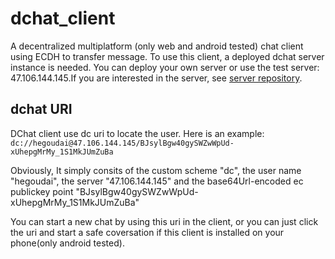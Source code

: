 # dchat_client
A decentralized multiplatform (only web and android tested) chat client using ECDH to transfer message. To use this client, a deployed dchat server instance is needed. You can deploy your own server or use the test server: 47.106.144.145.If you are interested in the server, see [server repository](https://github.com/hegoudai/dchat_server).


## dchat URI
DChat client use dc uri to locate the user.
Here is an example:
`dc://hegoudai@47.106.144.145/BJsylBgw40gySWZwWpUd-xUhepgMrMy_1S1MkJUmZuBa`

Obviously, It simply consits of the custom scheme "dc", the user name "hegoudai", the server "47.106.144.145" and the base64Url-encoded ec publickey point "BJsylBgw40gySWZwWpUd-xUhepgMrMy_1S1MkJUmZuBa"

You can start a new chat by using this uri in the client, or you can just click the uri and start a safe coversation if this client is installed on your phone(only android tested). 
